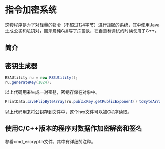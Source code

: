 # 指令加密系统
这套程序是为了对轻量的指令（不超过124字节）进行加密的系统，其中使用Java生成公钥和私钥对，而采用纯C编写了库函数，在自测和调试的时候使用了C++。
## 简介
## 密钥生成器
```java
RSAUtility ru = new RSAUtility();
ru.generateKey(1024);
```
以上代码用来生成一对密钥，密钥存储在对象中。
```java
PrintData.saveFlipByteArray(ru.publicKey.getPublicExponent().toByteArray(), "public_key.hex");
```
以上代码用来将公钥存到文件中，这个hex文件可以被C程序读取。
## 使用C/C++版本的程序对数据作加密解密和签名
参看cmd_encrypt.h文件，其中有详细的注释。
